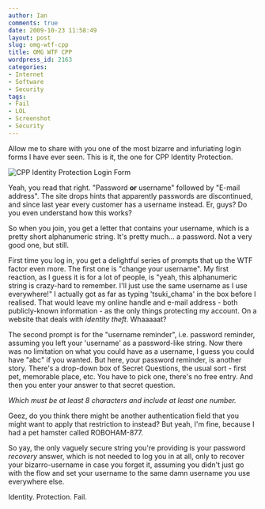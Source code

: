 ```yaml
---
author: Ian
comments: true
date: 2009-10-23 11:58:49
layout: post
slug: omg-wtf-cpp
title: OMG WTF CPP
wordpress_id: 2163
categories:
- Internet
- Software
- Security
tags:
- Fail
- LOL
- Screenshot
- Security
---
```


Allow me to share with you one of the most bizarre and infuriating login forms I have ever seen.  This is it, the one for CPP Identity Protection.

![CPP Identity Protection Login Form](https://files.ianrenton.com/sites/blog/2009/10/cpplogin.png)

Yeah, you read that right.  "Password **or** username" followed by "E-mail address".  The site drops hints that apparently passwords are discontinued, and since last year every customer has a username instead.  Er, guys?  Do you even understand how this works?

So when you join, you get a letter that contains your username, which is a pretty short alphanumeric string.  It's pretty much... a password.  Not a very good one, but still.

First time you log in, you get a delightful series of prompts that up the WTF factor even more.  The first one is "change your username".  My first reaction, as I guess it is for a lot of people, is "yeah, this alphanumeric string is crazy-hard to remember.  I'll just use the same username as I use everywhere!"  I actually got as far as typing 'tsuki_chama' in the box before I realised.  That would leave my online handle and e-mail address - both publicly-known information - as the only things protecting my account.  On a website that deals with _identity theft_.  Whaaaaat?

The second prompt is for the "username reminder", i.e. password reminder, assuming you left your 'username' as a password-like string.  Now there was no limitation on what you could have as a username, I guess you could have "abc" if you wanted.  But here, your password reminder, is another story.  There's a drop-down box of Secret Questions, the usual sort - first pet, memorable place, etc. You have to pick one, there's no free entry.  And then you enter your answer to that secret question.

_Which must be at least 8 characters and include at least one number._

Geez, do you think there might be another authentication field that you might want to apply that restriction to instead?  But yeah, I'm fine, because I had a pet hamster called ROBOHAM-877.

So yay, the only vaguely secure string you're providing is your password _recovery_ answer, which is not needed to log you in at all, only to recover your bizarro-username in case you forget it, assuming you didn't just go with the flow and set your username to the same damn username you use everywhere else.

Identity.  Protection.  Fail.
